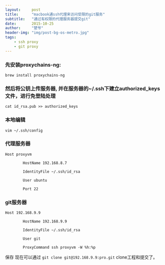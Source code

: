```yaml
---
layout:     post
title:      "macbook通ssh代理来访问受限的git服务"
subtitle:   "通过有权限的代理服务器提交git"
date:       2015-10-25
author:     "楚爷"
header-img: "img/post-bg-os-metro.jpg"
tags:
    - ssh proxy
    - git proxy
---
```



### 先安装proxychains-ng: ###

`brew install proxychains-ng`

### 然后将公钥上传服务器, 并在服务器的~/.ssh下建立authorized_keys文件，进行免登陆处理 ###

`cat id_rsa.pub >> authorized_keys`

### 本地编辑 ###


`vim ~/.ssh/config`

### 代理服务器 ###

```
Host proxyvm

        HostName 192.168.8.7

        IdentityFile ~/.ssh/id_rsa

        User ubuntu

        Port 22
```

### git服务器 ###


```
Host 192.168.9.9

        HostName 192.168.9.9

        IdentityFile ~/.ssh/id_rsa

        User git

        ProxyCommand ssh proxyvm -W %h:%p
```

保存
现在可以通过
`git clone git@192.168.9.9:pro.git`
clone工程和提交了。
